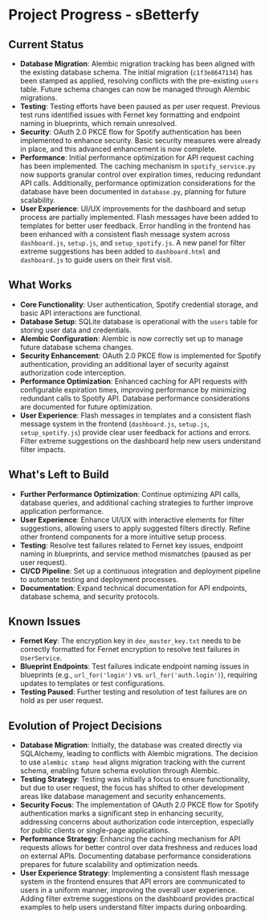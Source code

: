 # Project Progress - sBetterfy

## Current Status
- **Database Migration**: Alembic migration tracking has been aligned with the existing database schema. The initial migration (`c1f3e8647134`) has been stamped as applied, resolving conflicts with the pre-existing `users` table. Future schema changes can now be managed through Alembic migrations.
- **Testing**: Testing efforts have been paused as per user request. Previous test runs identified issues with Fernet key formatting and endpoint naming in blueprints, which remain unresolved.
- **Security**: OAuth 2.0 PKCE flow for Spotify authentication has been implemented to enhance security. Basic security measures were already in place, and this advanced enhancement is now complete.
- **Performance**: Initial performance optimization for API request caching has been implemented. The caching mechanism in `spotify_service.py` now supports granular control over expiration times, reducing redundant API calls. Additionally, performance optimization considerations for the database have been documented in `database.py`, planning for future scalability.
- **User Experience**: UI/UX improvements for the dashboard and setup process are partially implemented. Flash messages have been added to templates for better user feedback. Error handling in the frontend has been enhanced with a consistent flash message system across `dashboard.js`, `setup.js`, and `setup_spotify.js`. A new panel for filter extreme suggestions has been added to `dashboard.html` and `dashboard.js` to guide users on their first visit.

## What Works
- **Core Functionality**: User authentication, Spotify credential storage, and basic API interactions are functional.
- **Database Setup**: SQLite database is operational with the `users` table for storing user data and credentials.
- **Alembic Configuration**: Alembic is now correctly set up to manage future database schema changes.
- **Security Enhancement**: OAuth 2.0 PKCE flow is implemented for Spotify authentication, providing an additional layer of security against authorization code interception.
- **Performance Optimization**: Enhanced caching for API requests with configurable expiration times, improving performance by minimizing redundant calls to Spotify API. Database performance considerations are documented for future optimization.
- **User Experience**: Flash messages in templates and a consistent flash message system in the frontend (`dashboard.js`, `setup.js`, `setup_spotify.js`) provide clear user feedback for actions and errors. Filter extreme suggestions on the dashboard help new users understand filter impacts.

## What's Left to Build
- **Further Performance Optimization**: Continue optimizing API calls, database queries, and additional caching strategies to further improve application performance.
- **User Experience**: Enhance UI/UX with interactive elements for filter suggestions, allowing users to apply suggested filters directly. Refine other frontend components for a more intuitive setup process.
- **Testing**: Resolve test failures related to Fernet key issues, endpoint naming in blueprints, and service method mismatches (paused as per user request).
- **CI/CD Pipeline**: Set up a continuous integration and deployment pipeline to automate testing and deployment processes.
- **Documentation**: Expand technical documentation for API endpoints, database schema, and security protocols.

## Known Issues
- **Fernet Key**: The encryption key in `dev_master_key.txt` needs to be correctly formatted for Fernet encryption to resolve test failures in `UserService`.
- **Blueprint Endpoints**: Test failures indicate endpoint naming issues in blueprints (e.g., `url_for('login')` vs. `url_for('auth.login')`), requiring updates to templates or test configurations.
- **Testing Paused**: Further testing and resolution of test failures are on hold as per user request.

## Evolution of Project Decisions
- **Database Migration**: Initially, the database was created directly via SQLAlchemy, leading to conflicts with Alembic migrations. The decision to use `alembic stamp head` aligns migration tracking with the current schema, enabling future schema evolution through Alembic.
- **Testing Strategy**: Testing was initially a focus to ensure functionality, but due to user request, the focus has shifted to other development areas like database management and security enhancements.
- **Security Focus**: The implementation of OAuth 2.0 PKCE flow for Spotify authentication marks a significant step in enhancing security, addressing concerns about authorization code interception, especially for public clients or single-page applications.
- **Performance Strategy**: Enhancing the caching mechanism for API requests allows for better control over data freshness and reduces load on external APIs. Documenting database performance considerations prepares for future scalability and optimization needs.
- **User Experience Strategy**: Implementing a consistent flash message system in the frontend ensures that API errors are communicated to users in a uniform manner, improving the overall user experience. Adding filter extreme suggestions on the dashboard provides practical examples to help users understand filter impacts during onboarding.
